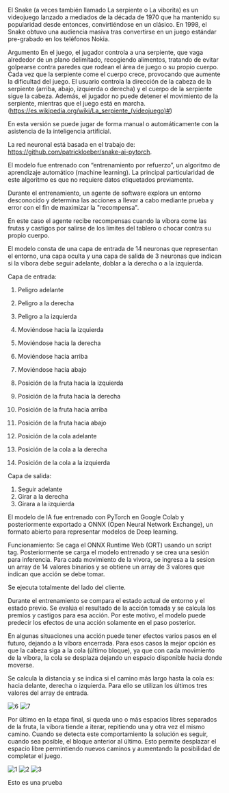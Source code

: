 El Snake (a veces también llamado La serpiente o La viborita) es un videojuego lanzado a mediados de la década de 1970 que ha mantenido su popularidad desde entonces, convirtiéndose en un clásico. En 1998, el Snake obtuvo una audiencia masiva tras convertirse en un juego estándar pre-grabado en los teléfonos Nokia.

Argumento
En el juego, el jugador controla a una serpiente, que vaga alrededor de un plano delimitado, recogiendo alimentos, tratando de evitar golpearse contra paredes que rodean el área de juego o su propio cuerpo. Cada vez que la serpiente come el cuerpo crece, provocando que aumente la dificultad del juego. El usuario controla la dirección de la cabeza de la serpiente (arriba, abajo, izquierda o derecha) y el cuerpo de la serpiente sigue la cabeza. Además, el jugador no puede detener el movimiento de la serpiente, mientras que el juego está en marcha.
(https://es.wikipedia.org/wiki/La_serpiente_(videojuego)#)

En esta versión se puede jugar de forma manual o automáticamente con la asistencia de la inteligencia artificial.

La red neuronal está basada en el trabajo de: https://github.com/patrickloeber/snake-ai-pytorch.

El modelo fue entrenado con “entrenamiento por refuerzo”, un algoritmo de aprendizaje automático (machine learning). 
La principal particularidad de este algoritmo es que no requiere datos etiquetados previamente.

Durante el entrenamiento, un agente de software explora un entorno desconocido y determina las acciones a llevar a cabo mediante prueba y error con el fin de maximizar la "recompensa".

En este caso el agente recibe recompensas cuando la víbora come las frutas y castigos por salirse de los límites del tablero o chocar contra su propio cuerpo.

El modelo consta de una capa de entrada de 14 neuronas que representan el entorno, una capa oculta y una capa de salida de 3 neuronas que indican si la víbora debe seguir adelante, doblar a la derecha o a la izquierda.

Capa de entrada:
1.	Peligro adelante
2.	Peligro a la derecha
3.	Peligro a la izquierda

4.	Moviéndose hacia la izquierda
5.	Moviéndose hacia la derecha
6.	Moviéndose hacia arriba
7.	Moviéndose hacia abajo

8.	Posición de la fruta hacia la izquierda
9.	Posición de la fruta hacia la derecha
10.	Posición de la fruta hacia arriba
11.	Posición de la fruta hacia abajo

12.	Posición de la cola adelante
13.	Posición de la cola a la derecha
14.	Posición de la cola a la izquierda

Capa de salida:
1.	Seguir adelante
2.	Girar a la derecha
3.	Girara a la izquierda

El modelo de IA fue entrenado con PyTorch en Google Colab y posteriormente exportado a ONNX (Open Neural Network Exchange), un formato abierto para representar modelos de Deep learning.

Funcionamiento:
Se caga el ONNX Runtime Web (ORT) usando un script tag.
Posteriormente se carga el modelo entrenado y se crea una sesión para inferencia.
Para cada movimiento de la vivora, se ingresa a la sesion un array de 14 valores binarios y se obtiene un array de 3 valores que indican que acción se debe tomar.

Se ejecuta totalmente del lado del cliente.

Durante el entrenamiento se compara el estado actual de entorno y el estado previo.
Se evalúa el resultado de la acción tomada y se calcula los premios y castigos para esa acción.
Por este motivo, el modelo puede predecir los efectos de una acción solamente en el paso posterior.

En algunas situaciones una acción puede tener efectos varios pasos en el futuro, dejando a la víbora encerrada.
Para esos casos la mejor opción es que la cabeza siga a la cola (último bloque), ya que con cada movimiento de la víbora, la cola se desplaza dejando un espacio disponible hacia donde moverse.

Se calcula la distancia y se indica si el camino más largo hasta la cola es: hacia delante, derecha o izquierda.
Para ello se utilizan los últimos tres valores del array de entrada.

![6](https://github.com/ElMarcelis/Snake/assets/135712335/0e5bc765-5ea7-4fd5-9e88-38da0fc14c14)
![7](https://github.com/ElMarcelis/Snake/assets/135712335/9aa261d6-9e40-4449-8fb3-42fe6296ca43)

Por último en la etapa final, si queda uno o más espacios libres separados de la fruta, la víbora tiende a iterar, repitiendo una y otra vez el mismo camino.
Cuando se detecta este comportamiento la solución es seguir, cuando sea posible, el bloque anterior al último.
Esto permite desplazar el espacio libre permintiendo nuevos caminos y aumentando la posibilidad de completar el juego.

![1](https://github.com/ElMarcelis/Snake/assets/135712335/d9f96549-2e14-4f7c-a252-2b658c5f186d)
![2](https://github.com/ElMarcelis/Snake/assets/135712335/e4d777b7-a2e1-4407-bdea-7318ce02ce86)
![3](https://github.com/ElMarcelis/Snake/assets/135712335/eeb7496d-fa8e-4987-8a18-4565a4ea860e)


Esto es una prueba
